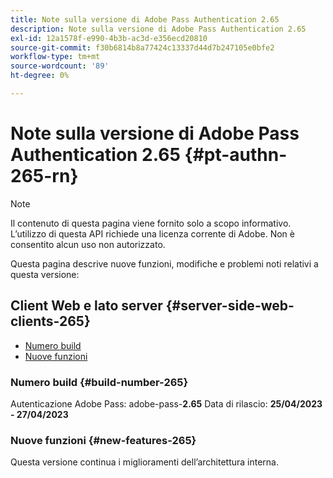 ```yaml
---
title: Note sulla versione di Adobe Pass Authentication 2.65
description: Note sulla versione di Adobe Pass Authentication 2.65
exl-id: 12a1578f-e990-4b3b-ac3d-e356ecd20810
source-git-commit: f30b6814b8a77424c13337d44d7b247105e0bfe2
workflow-type: tm+mt
source-wordcount: '89'
ht-degree: 0%

---
```


# Note sulla versione di Adobe Pass Authentication 2.65 {#pt-authn-265-rn}

>[!NOTE]
>
>Il contenuto di questa pagina viene fornito solo a scopo informativo. L’utilizzo di questa API richiede una licenza corrente di Adobe. Non è consentito alcun uso non autorizzato.

Questa pagina descrive nuove funzioni, modifiche e problemi noti relativi a questa versione:

## Client Web e lato server {#server-side-web-clients-265}

* [Numero build](#build-number-265)
* [Nuove funzioni](#new-features-265)

### Numero build {#build-number-265}

Autenticazione Adobe Pass: adobe-pass-**2.65**
Data di rilascio: **25/04/2023 - 27/04/2023**

### Nuove funzioni {#new-features-265}

Questa versione continua i miglioramenti dell’architettura interna.
